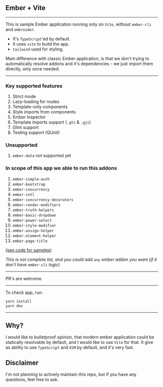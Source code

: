 ## Ember + Vite

---

This is sample Ember application running only on `Vite`, without `ember-cli` and `embroider`.

* It's `TypeScript`'ed by default.
* It uses `vite` to build the app.
* `tailwind` used for styling.


Main difference with classic Ember application, is that we don't trying to automatically resolve addons and it's dependencies - we just import them directly, only once needed.

---

### Key supported features

1. Strict mode
1. Lazy-loading for routes
1. Template-only components
1. Style imports from components
1. Ember Inspector
1. Template imports support (`.gts` & `.gjs`)
1. Glint support
1. Testing support (QUnit)

### Unsupported

1. `ember-data` not supported yet

### In scope of this app we able to run this addons

1. `ember-simple-auth`
1. `ember-bootstrap`
1. `ember-concurrency`
1. `ember-intl`
1. `ember-concurrency-decorators`
1. `ember-render-modifiers`
1. `ember-truth-helpers`
1. `ember-basic-dropdown`
1. `ember-power-select`
1. `ember-style-modifier`
1. `ember-assign-helper`
1. `ember-element-helper`
1. `ember-page-title`

[(see code for samples)](https://github.com/lifeart/demo-ember-vite/tree/master/src/addons)


*This is not complete list, and you could add `any` ember addon you want (if it don't have `ember-cli` logic)*

---

PR's are welcome.

---

To check app, run:

```bash
yarn install
yarn dev
```

---


## Why?

I would like to bulletproof opinion, that modern ember application could be statically resolvable by default, and I would like to use `Vite` for that. It give as ability to use `TypeScript` and `ESM` by default, and it's very fast.

## Disclaimer

I'm not planning to actively maintain this repo, but if you have any questions, feel free to ask.
